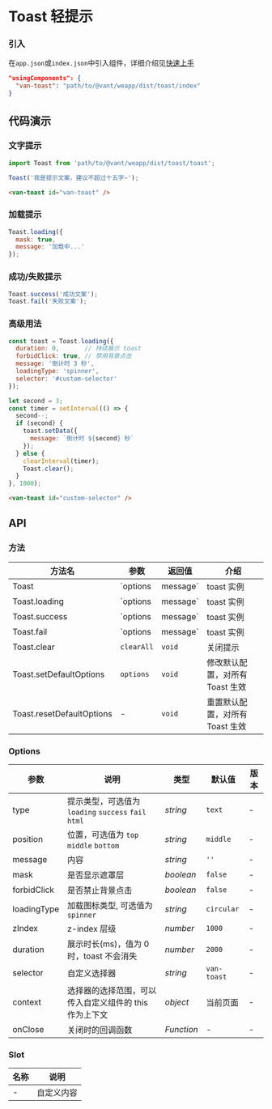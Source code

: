 # Toast 轻提示

### 引入

在`app.json`或`index.json`中引入组件，详细介绍见[快速上手](#/quickstart#yin-ru-zu-jian)

```json
"usingComponents": {
  "van-toast": "path/to/@vant/weapp/dist/toast/index"
}
```

## 代码演示

### 文字提示

```javascript
import Toast from 'path/to/@vant/weapp/dist/toast/toast';

Toast('我是提示文案，建议不超过十五字~');
```

```html
<van-toast id="van-toast" />
```

### 加载提示

```javascript
Toast.loading({
  mask: true,
  message: '加载中...'
});
```

### 成功/失败提示

```javascript
Toast.success('成功文案');
Toast.fail('失败文案');
```

### 高级用法

```javascript
const toast = Toast.loading({
  duration: 0,       // 持续展示 toast
  forbidClick: true, // 禁用背景点击
  message: '倒计时 3 秒',
  loadingType: 'spinner',
  selector: '#custom-selector'
});

let second = 3;
const timer = setInterval(() => {
  second--;
  if (second) {
    toast.setData({
      message: `倒计时 ${second} 秒`
    });
  } else {
    clearInterval(timer);
    Toast.clear();
  }
}, 1000);
```

```html
<van-toast id="custom-selector" />
```

## API

### 方法

| 方法名 | 参数 | 返回值 | 介绍 |
|-----------|-----------|-----------|-------------|
| Toast | `options | message` | toast 实例 | 展示提示 |
| Toast.loading | `options | message` | toast 实例 | 展示加载提示 |
| Toast.success | `options | message` | toast 实例 | 展示成功提示 |
| Toast.fail | `options | message` | toast 实例 | 展示失败提示 |
| Toast.clear | `clearAll` | `void` | 关闭提示 |
| Toast.setDefaultOptions | `options` | `void` | 修改默认配置，对所有 Toast 生效 |
| Toast.resetDefaultOptions | - | `void` | 重置默认配置，对所有 Toast 生效 |

### Options

| 参数 | 说明 | 类型 | 默认值 | 版本 |
|-----------|-----------|-----------|-------------|-------------|
| type | 提示类型，可选值为 `loading` `success` `fail` `html` | *string* | `text` | - |
| position | 位置，可选值为 `top` `middle` `bottom` | *string* | `middle` | - |
| message | 内容 | *string* | `''` | - | - |
| mask | 是否显示遮罩层 | *boolean* | `false` | - |
| forbidClick | 是否禁止背景点击 | *boolean* | `false` | - |
| loadingType | 加载图标类型, 可选值为 `spinner` | *string* | `circular` | - |
| zIndex | z-index 层级 | *number* | `1000` | - |
| duration | 展示时长(ms)，值为 0 时，toast 不会消失 | *number* | `2000` | - |
| selector | 自定义选择器 | *string* | `van-toast` | - |
| context | 选择器的选择范围，可以传入自定义组件的 this 作为上下文 | *object* | 当前页面 | - |
| onClose | 关闭时的回调函数 | *Function* | - | - |

### Slot

| 名称 | 说明 |
|-----------|-----------|
| - | 自定义内容 |

